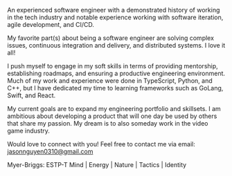 An experienced software engineer with a demonstrated history of working in the tech industry and notable experience working with software iteration, agile development, and CI/CD.

My favorite part(s) about being a software engineer are solving complex issues, continuous integration and delivery, and distributed systems. I love it all!

I push myself to engage in my soft skills in terms of providing mentorship, establishing roadmaps, and ensuring a productive engineering environment. Much of my work and experience were done in TypeScript, Python, and C++, but I have dedicated my time to learning frameworks such as GoLang, Swift, and React.

My current goals are to expand my engineering portfolio and skillsets. I am ambitious about developing a product that will one day be used by others that share my passion. My dream is to also someday work in the video game industry.

Would love to connect with you! Feel free to contact me via email:
jasonnguyen0310@gmail.com

Myer-Briggs: ESTP-T
Mind | Energy | Nature | Tactics | Identity

<!---
jasonnguyen0310/jasonnguyen0310 is a ✨ special ✨ repository because its `README.md` (this file) appears on your GitHub profile.
You can click the Preview link to take a look at your changes.
--->
